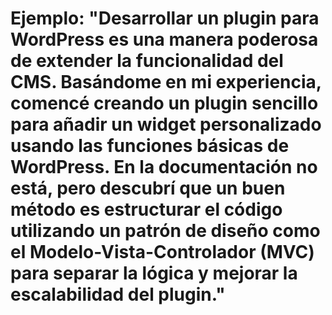 # Ejemplo: "Desarrollar un plugin para WordPress es una manera poderosa de extender la funcionalidad del CMS. Basándome en mi experiencia, comencé creando un plugin sencillo para añadir un widget personalizado usando las funciones básicas de WordPress. En la documentación no está, pero descubrí que un buen método es estructurar el código utilizando un patrón de diseño como el Modelo-Vista-Controlador (MVC) para separar la lógica y mejorar la escalabilidad del plugin."
